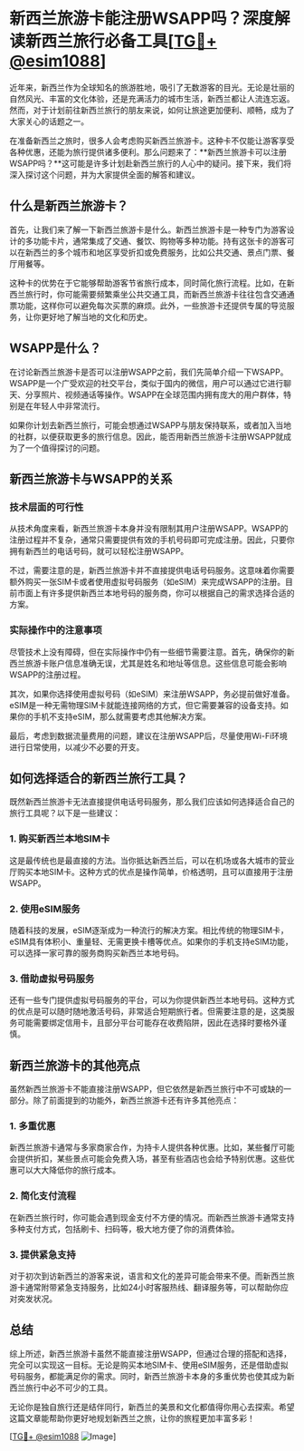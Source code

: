 # 新西兰旅游卡能注册WSAPP吗？深度解读新西兰旅行必备工具[[TG💪+ @esim1088](https://t.me/s/esim1088)]

近年来，新西兰作为全球知名的旅游胜地，吸引了无数游客的目光。无论是壮丽的自然风光、丰富的文化体验，还是充满活力的城市生活，新西兰都让人流连忘返。然而，对于计划前往新西兰旅行的朋友来说，如何让旅途更加便利、顺畅，成为了大家关心的话题之一。

在准备新西兰之旅时，很多人会考虑购买新西兰旅游卡。这种卡不仅能让游客享受各种优惠，还能为旅行提供诸多便利。那么问题来了：**新西兰旅游卡可以注册WSAPP吗？**这可能是许多计划赴新西兰旅行的人心中的疑问。接下来，我们将深入探讨这个问题，并为大家提供全面的解答和建议。

## 什么是新西兰旅游卡？

首先，让我们来了解一下新西兰旅游卡是什么。新西兰旅游卡是一种专门为游客设计的多功能卡片，通常集成了交通、餐饮、购物等多种功能。持有这张卡的游客可以在新西兰的多个城市和地区享受折扣或免费服务，比如公共交通、景点门票、餐厅用餐等。

这种卡的优势在于它能够帮助游客节省旅行成本，同时简化旅行流程。比如，在新西兰旅行时，你可能需要频繁乘坐公共交通工具，而新西兰旅游卡往往包含交通通票功能，这样你可以避免每次买票的麻烦。此外，一些旅游卡还提供专属的导览服务，让你更好地了解当地的文化和历史。

## WSAPP是什么？

在讨论新西兰旅游卡是否可以注册WSAPP之前，我们先简单介绍一下WSAPP。WSAPP是一个广受欢迎的社交平台，类似于国内的微信，用户可以通过它进行聊天、分享照片、视频通话等操作。WSAPP在全球范围内拥有庞大的用户群体，特别是在年轻人中非常流行。

如果你计划去新西兰旅行，可能会想通过WSAPP与朋友保持联系，或者加入当地的社群，以便获取更多的旅行信息。因此，能否用新西兰旅游卡注册WSAPP就成为了一个值得探讨的问题。

## 新西兰旅游卡与WSAPP的关系

### 技术层面的可行性

从技术角度来看，新西兰旅游卡本身并没有限制其用户注册WSAPP。WSAPP的注册过程并不复杂，通常只需要提供有效的手机号码即可完成注册。因此，只要你拥有新西兰的电话号码，就可以轻松注册WSAPP。

不过，需要注意的是，新西兰旅游卡并不直接提供电话号码服务。这意味着你需要额外购买一张SIM卡或者使用虚拟号码服务（如eSIM）来完成WSAPP的注册。目前市面上有许多提供新西兰本地号码的服务商，你可以根据自己的需求选择合适的方案。

### 实际操作中的注意事项

尽管技术上没有障碍，但在实际操作中仍有一些细节需要注意。首先，确保你的新西兰旅游卡账户信息准确无误，尤其是姓名和地址等信息。这些信息可能会影响WSAPP的注册过程。

其次，如果你选择使用虚拟号码（如eSIM）来注册WSAPP，务必提前做好准备。eSIM是一种无需物理SIM卡就能连接网络的方式，但它需要兼容的设备支持。如果你的手机不支持eSIM，那么就需要考虑其他解决方案。

最后，考虑到数据流量费用的问题，建议在注册WSAPP后，尽量使用Wi-Fi环境进行日常使用，以减少不必要的开支。

## 如何选择适合的新西兰旅行工具？

既然新西兰旅游卡无法直接提供电话号码服务，那么我们应该如何选择适合自己的旅行工具呢？以下是一些建议：

### 1. 购买新西兰本地SIM卡

这是最传统也是最直接的方法。当你抵达新西兰后，可以在机场或各大城市的营业厅购买本地SIM卡。这种方式的优点是操作简单，价格透明，且可以直接用于注册WSAPP。

### 2. 使用eSIM服务

随着科技的发展，eSIM逐渐成为一种流行的解决方案。相比传统的物理SIM卡，eSIM具有体积小、重量轻、无需更换卡槽等优点。如果你的手机支持eSIM功能，可以选择一家可靠的服务商购买新西兰本地号码。

### 3. 借助虚拟号码服务

还有一些专门提供虚拟号码服务的平台，可以为你提供新西兰本地号码。这种方式的优点是可以随时随地激活号码，非常适合短期旅行者。但需要注意的是，这类服务可能需要绑定信用卡，且部分平台可能存在收费陷阱，因此在选择时要格外谨慎。

## 新西兰旅游卡的其他亮点

虽然新西兰旅游卡不能直接注册WSAPP，但它依然是新西兰旅行中不可或缺的一部分。除了前面提到的功能外，新西兰旅游卡还有许多其他亮点：

### 1. 多重优惠

新西兰旅游卡通常与多家商家合作，为持卡人提供各种优惠。比如，某些餐厅可能会提供折扣，某些景点可能会免费入场，甚至有些酒店也会给予特别优惠。这些优惠可以大大降低你的旅行成本。

### 2. 简化支付流程

在新西兰旅行时，你可能会遇到现金支付不方便的情况。而新西兰旅游卡通常支持多种支付方式，包括刷卡、扫码等，极大地方便了你的消费体验。

### 3. 提供紧急支持

对于初次到访新西兰的游客来说，语言和文化的差异可能会带来不便。而新西兰旅游卡通常附带紧急支持服务，比如24小时客服热线、翻译服务等，可以帮助你应对突发状况。

## 总结

综上所述，新西兰旅游卡虽然不能直接注册WSAPP，但通过合理的搭配和选择，完全可以实现这一目标。无论是购买本地SIM卡、使用eSIM服务，还是借助虚拟号码服务，都能满足你的需求。同时，新西兰旅游卡本身的多重优势也使其成为新西兰旅行中必不可少的工具。

无论你是独自旅行还是结伴同行，新西兰的美景和文化都值得你用心去探索。希望这篇文章能帮助你更好地规划新西兰之旅，让你的旅程更加丰富多彩！

[[TG💪+ @esim1088](https://t.me/s/esim1088) ![Image](https://i.postimg.cc/4NQfJmqS/Snipaste-2025-05-13-00-14-12.png)]